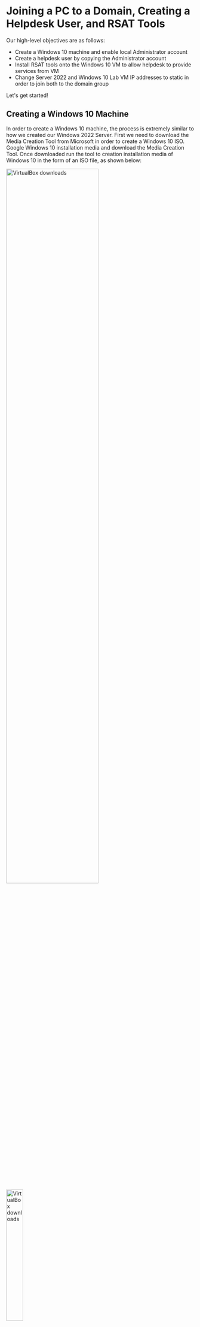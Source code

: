 # Joining a PC to a Domain, Creating a Helpdesk User, and RSAT Tools

Our high-level objectives are as follows:
- Create a Windows 10 machine and enable local Administrator account
- Create a helpdesk user by copying the Administrator account
- Install RSAT tools onto the Windows 10 VM to allow helpdesk to provide services from VM
- Change Server 2022 and Windows 10 Lab VM IP addresses to static in order to join both to the domain group

Let's get started!

## Creating a Windows 10 Machine

In order to create a Windows 10 machine, the process is extremely similar to how we created our Windows 2022 Server. First we need to download the Media Creation Tool from Microsoft in order to create a Windows 10 ISO. Google Windows 10 installation media and download the Media Creation Tool. Once downloaded run the tool to creation installation media of Windows 10 in the form of an ISO file, as shown below:

<img src="https://imgur.com/a9MQXBM.png" height="70%" width="70%" alt="VirtualBox downloads"/>

<img src="https://imgur.com/4CGDH7t.png" height="30%" width="30%" alt="VirtualBox downloads"/>

<img src="https://i.imgur.com/FlNfGoI.png" height="70%" width="70%" alt="VirtualBox downloads"/>

<img src="https://i.imgur.com/AwtO982.png" height="70%" width="70%" alt="VirtualBox downloads"/>

<img src="https://i.imgur.com/Phd5S3f.png" height="70%" width="70%" alt="VirtualBox downloads"/>


After you have completed those steps, create a new virtual machine in VirtualBox using the Windows 10 ISO. This steps are the same as the Windows Server 2022 installation. We will be equipping the Windows 10 machine with 2 CPUs, 4 GBs of RAM, and 50 GB of hard drive space. Click Finish when you have selected all the appropriate options:

<img src="https://i.imgur.com/pevs9MD.png" height="70%" width="70%" alt="VirtualBox downloads"/>

Boot up the Virtual Machine and complete the Windows 10 Setup. Select "I don't have a product key", Windows 10 Pro in order to join the PC to the domain, and select "Custom: Install Windows only".

After fully installing Windows, the VM will restart at the end of the process. As it is restarting, go to the bottom right corner of the VirtualBox window and right-click the disc icon and select "Remove disk from virtual drive" to remove the installation ISO from the drive. This will avoid any prompts to boot from removable media.

<img src="https://i.imgur.com/UDAVdrI.png" height="70%" width="70%" alt="VirtualBox downloads"/>

<img src="https://i.imgur.com/cZsWqop.png" height="70%" width="70%" alt="VirtualBox downloads"/>

<img src="https://i.imgur.com/BbcPQ2W.png" height="70%" width="70%" alt="VirtualBox downloads"/>

<img src="https://i.imgur.com/IYVFaNK.png" height="30%" width="30%" alt="VirtualBox downloads"/>

Complete the Windows 10 desktop setup by selecting:
- Set up for personal use
- Offline Account
- Limited Experience
- Typing in "User" for the PC
- Leave the password blank and click "Next"
- Accept to Recent browsing data
- Selecting "No" for all "privacy settings for your device"
- Skipping the "Customize your experience"
- And finally "Not Now" for Cortana

<img src="https://i.imgur.com/8ugy1cm.png" height="70%" width="70%" alt="VirtualBox downloads"/>

<img src="https://i.imgur.com/YepzMOb.png" height="70%" width="70%" alt="VirtualBox downloads"/>

<img src="https://i.imgur.com/cWwHNOi.png" height="70%" width="70%" alt="VirtualBox downloads"/>

<img src="https://i.imgur.com/CROKPoS.png" height="70%" width="70%" alt="VirtualBox downloads"/>

<img src="https://i.imgur.com/N0n84Wu.png" height="70%" width="70%" alt="VirtualBox downloads"/>

<img src="https://i.imgur.com/z7wNtv1.png" height="70%" width="70%" alt="VirtualBox downloads"/>

<img src="https://i.imgur.com/uMlufsZ.png" height="70%" width="70%" alt="VirtualBox downloads"/>

<img src="https://i.imgur.com/pVgnOzZ.png" height="70%" width="70%" alt="VirtualBox downloads"/>

<img src="https://i.imgur.com/WNDDmQI.png" height="70%" width="70%" alt="VirtualBox downloads"/>

Once you are logged in, open up File Explorer and right click on "This PC" then select "Manage". We will be enabling the local Administrator account since we are currently logged into the Windows 10 VM as a regular user. We want to get rid of this basic User account as we want this VM to be used by our Help desk role. 

Go to Local Users and Groups and then Users. Right-click Administrator and then Properties. Uncheck the "Account is Disabled" option then click Apply and OK. Right-Click the Administrator account once more and set a password for the Administrator. 

<img src="https://i.imgur.com/AQtyNz1.png" height="50%" width="50%" alt="VirtualBox downloads"/>

<img src="https://i.imgur.com/0yTUDRw.png" height="50%" width="50%" alt="VirtualBox downloads"/>

<img src="https://i.imgur.com/m9LaBSi.png" height="50%" width="50%" alt="VirtualBox downloads"/>

<img src="https://i.imgur.com/ZfACVM6.png" height="50%" width="50%" alt="VirtualBox downloads"/>

Once the password is set, sign out of the User account and login using our new Administrator account. Once logged in, head back to Computer management and delete the "User" account as we no longer need it.

<img src="https://i.imgur.com/xvKDglx.png" height="50%" width="50%" alt="VirtualBox downloads"/>

<img src="https://i.imgur.com/zD749Uk.png" height="70%" width="70%" alt="VirtualBox downloads"/>

<img src="https://i.imgur.com/Vx8GQxP.png" height="50%" width="50%" alt="VirtualBox downloads"/>

Now that is over, we can move onto creating a helpdesk user account!


## Create a helpdesk user by copying the Administrator account

If you have not already, start up with Windows Server 2022 VM and log in. Open up Active Directory Users and Computers and head into the Users folder. Right-click on Administrator and click copy. Name the new user helpdesk and set a password. Once set, hit finish.

<img src="https://i.imgur.com/6KEy5KW.png" height="50%" width="50%" alt="VirtualBox downloads"/>

<img src="https://i.imgur.com/veWdURa.png" height="50%" width="50%" alt="VirtualBox downloads"/>

<img src="https://i.imgur.com/bgkMsZN.png" height="50%" width="50%" alt="VirtualBox downloads"/>

<img src="https://i.imgur.com/pqEa75i.png" height="50%" width="50%" alt="VirtualBox downloads"/>

<img src="https://i.imgur.com/JBko6mc.png" height="50%" width="50%" alt="VirtualBox downloads"/>

To explain why we are doing this, let's compare the groups that our newly created helpdesk user is in compared to a helpdesk2 user created by just doing "Create New User". 

If we look below we can see that the helpdesk user is a part of a lot more groups than the helpdesk2 user, and the reason is because we copied the initial Administrator user. By doing this we don't need to add every single group one by one, saving us time. If the helpdesk is part of a group that we don't need it to be in, we can just remove the group. 

<img src="https://i.imgur.com/BNNr40U.png" height="70%" width="70%" alt="VirtualBox downloads"/>


## Install RSAT tools on the Windows 10 Lab VM

RSAT (Remote Server Administration Tools) is a set of tools from Microsoft that allows IT administrators to remotely manage Windows servers and services from their own computers, without having to be physically at the server. It includes tools for managing things like Active Directory, DNS, DHCP, Group Policy, and more. RSAT helps system admins handle tasks efficiently from their workstations.

In order to install RSAT tools, we have to go to Apps & Features and then Optional Features. Click on Add a Feature and search RSAT in the searchbar.

<img src="https://i.imgur.com/tOOtgxZ.png" height="50%" width="50%" alt="VirtualBox downloads"/>

<img src="https://i.imgur.com/U1vjMow.png" height="50%" width="50%" alt="VirtualBox downloads"/>

<img src="https://i.imgur.com/lK6oZnO.png" height="50%" width="50%" alt="VirtualBox downloads"/>

The tools we will be installing are these 7 as shown below. This should give us all the tools our helpdesk needs to accomplish most tasks.

<img src="https://i.imgur.com/51B7GhO.png" height="50%" width="50%" alt="VirtualBox downloads"/>

While those are installing let's move onto our next task of setting up our static IP addresses for the domain!


## Static IP addresses for Windows Server and Windows 10 Lab

We want to create a Local Area Network so that the Server and VM can communicate with one another. On the Windows Server, go into the Network Settings and click "Change Adapter Options". 

Once there right-click the Ethernet adapter and select Properties. Click on Internet Protocol Version 4 (TCP/IPv4) and then click Properties once more. 

<img src="https://i.imgur.com/hvYGvvT.png" height="70%" width="70%" alt="VirtualBox downloads"/>

<img src="https://i.imgur.com/mzmoFbp.png" height="50%" width="50%" alt="VirtualBox downloads"/>

<img src="https://i.imgur.com/zi99IAo.png" height="50%" width="50%" alt="VirtualBox downloads"/>
